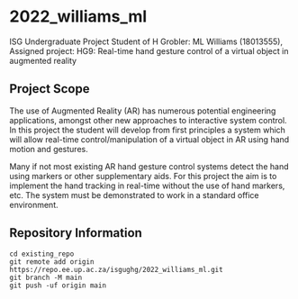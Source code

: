 # 2022_williams_ml

ISG Undergraduate Project Student of H Grobler: ML Williams (18013555), Assigned project: HG9: Real-time hand gesture control of a virtual object in augmented reality

## Project Scope

The use of Augmented Reality (AR) has numerous potential engineering applications, amongst other new approaches to interactive system control. In this project the student will develop from first principles a system which will allow real-time control/manipulation of a virtual object in AR using hand motion and gestures.

Many if not most existing AR hand gesture control systems detect the hand using markers or other supplementary aids. For this project the aim is to implement the hand tracking in real-time without the use of hand markers, etc. The system must be demonstrated to work in a standard office environment.

## Repository Information
```
cd existing_repo
git remote add origin https://repo.ee.up.ac.za/isgughg/2022_williams_ml.git
git branch -M main
git push -uf origin main

```